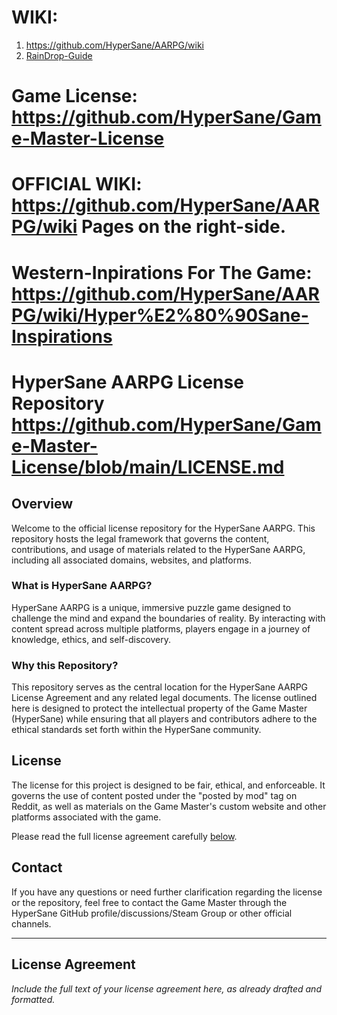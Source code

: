 # WIKI: 
1. https://github.com/HyperSane/AARPG/wiki 
2. [RainDrop-Guide](https://github.com/HyperSane/AARPG/wiki/RainDrop%E2%80%90Guide/)

# Game License: https://github.com/HyperSane/Game-Master-License

# OFFICIAL WIKI: https://github.com/HyperSane/AARPG/wiki Pages on the right-side.

# Western-Inpirations For The Game: https://github.com/HyperSane/AARPG/wiki/Hyper%E2%80%90Sane-Inspirations

# HyperSane AARPG License Repository https://github.com/HyperSane/Game-Master-License/blob/main/LICENSE.md

## Overview

Welcome to the official license repository for the HyperSane AARPG. This repository hosts the legal framework that governs the content, contributions, and usage of materials related to the HyperSane AARPG, including all associated domains, websites, and platforms.

### What is HyperSane AARPG?

HyperSane AARPG is a unique, immersive puzzle game designed to challenge the mind and expand the boundaries of reality. By interacting with content spread across multiple platforms, players engage in a journey of knowledge, ethics, and self-discovery.

### Why this Repository?

This repository serves as the central location for the HyperSane AARPG License Agreement and any related legal documents. The license outlined here is designed to protect the intellectual property of the Game Master (HyperSane) while ensuring that all players and contributors adhere to the ethical standards set forth within the HyperSane community.

## License

The license for this project is designed to be fair, ethical, and enforceable. It governs the use of content posted under the "posted by mod" tag on Reddit, as well as materials on the Game Master's custom website and other platforms associated with the game.

Please read the full license agreement carefully [below](#license-agreement).


## Contact

If you have any questions or need further clarification regarding the license or the repository, feel free to contact the Game Master through the HyperSane GitHub profile/discussions/Steam Group or other official channels.

---

## License Agreement

*Include the full text of your license agreement here, as already drafted and formatted.*

